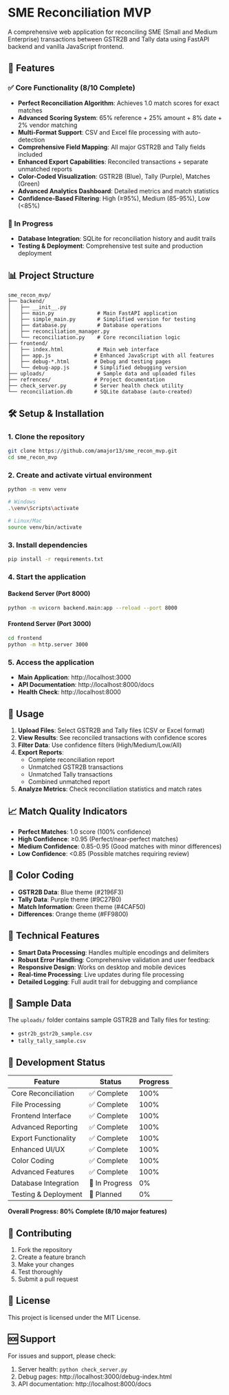 # SME Reconciliation MVP

A comprehensive web application for reconciling SME (Small and Medium Enterprise) transactions between GSTR2B and Tally data using FastAPI backend and vanilla JavaScript frontend.

## 🚀 Features

### ✅ Core Functionality (8/10 Complete)
- **Perfect Reconciliation Algorithm**: Achieves 1.0 match scores for exact matches
- **Advanced Scoring System**: 65% reference + 25% amount + 8% date + 2% vendor matching
- **Multi-Format Support**: CSV and Excel file processing with auto-detection
- **Comprehensive Field Mapping**: All major GSTR2B and Tally fields included
- **Enhanced Export Capabilities**: Reconciled transactions + separate unmatched reports
- **Color-Coded Visualization**: GSTR2B (Blue), Tally (Purple), Matches (Green)
- **Advanced Analytics Dashboard**: Detailed metrics and match statistics
- **Confidence-Based Filtering**: High (≥95%), Medium (85-95%), Low (<85%)

### 🔄 In Progress
- **Database Integration**: SQLite for reconciliation history and audit trails
- **Testing & Deployment**: Comprehensive test suite and production deployment

## 📊 Project Structure

```
sme_recon_mvp/
├── backend/
│   ├── __init__.py
│   ├── main.py              # Main FastAPI application
│   ├── simple_main.py       # Simplified version for testing
│   ├── database.py          # Database operations
│   ├── reconciliation_manager.py
│   └── reconciliation.py    # Core reconciliation logic
├── frontend/
│   ├── index.html           # Main web interface
│   ├── app.js              # Enhanced JavaScript with all features
│   ├── debug-*.html        # Debug and testing pages
│   └── debug-app.js        # Simplified debugging version
├── uploads/                 # Sample data and uploaded files
├── refrences/              # Project documentation
├── check_server.py         # Server health check utility
└── reconciliation.db       # SQLite database (auto-created)
```

## 🛠️ Setup & Installation

### 1. Clone the repository
```bash
git clone https://github.com/amajor13/sme_recon_mvp.git
cd sme_recon_mvp
```

### 2. Create and activate virtual environment
```bash
python -m venv venv

# Windows
.\venv\Scripts\activate

# Linux/Mac
source venv/bin/activate
```

### 3. Install dependencies
```bash
pip install -r requirements.txt
```

### 4. Start the application

#### Backend Server (Port 8000)
```bash
python -m uvicorn backend.main:app --reload --port 8000
```

#### Frontend Server (Port 3000)
```bash
cd frontend
python -m http.server 3000
```

### 5. Access the application
- **Main Application**: http://localhost:3000
- **API Documentation**: http://localhost:8000/docs
- **Health Check**: http://localhost:8000

## 🎯 Usage

1. **Upload Files**: Select GSTR2B and Tally files (CSV or Excel format)
2. **View Results**: See reconciled transactions with confidence scores
3. **Filter Data**: Use confidence filters (High/Medium/Low/All)
4. **Export Reports**: 
   - Complete reconciliation report
   - Unmatched GSTR2B transactions
   - Unmatched Tally transactions
   - Combined unmatched report
5. **Analyze Metrics**: Check reconciliation statistics and match rates

## 📈 Match Quality Indicators

- **Perfect Matches**: 1.0 score (100% confidence)
- **High Confidence**: ≥0.95 (Perfect/near-perfect matches)
- **Medium Confidence**: 0.85-0.95 (Good matches with minor differences)
- **Low Confidence**: <0.85 (Possible matches requiring review)

## 🎨 Color Coding

- **GSTR2B Data**: Blue theme (#2196F3)
- **Tally Data**: Purple theme (#9C27B0)
- **Match Information**: Green theme (#4CAF50)
- **Differences**: Orange theme (#FF9800)

## 🔧 Technical Features

- **Smart Data Processing**: Handles multiple encodings and delimiters
- **Robust Error Handling**: Comprehensive validation and user feedback
- **Responsive Design**: Works on desktop and mobile devices
- **Real-time Processing**: Live updates during file processing
- **Detailed Logging**: Full audit trail for debugging and compliance

## 📝 Sample Data

The `uploads/` folder contains sample GSTR2B and Tally files for testing:
- `gstr2b_gstr2b_sample.csv`
- `tally_tally_sample.csv`

## 🚀 Development Status

| Feature | Status | Progress |
|---------|--------|----------|
| Core Reconciliation | ✅ Complete | 100% |
| File Processing | ✅ Complete | 100% |
| Frontend Interface | ✅ Complete | 100% |
| Advanced Reporting | ✅ Complete | 100% |
| Export Functionality | ✅ Complete | 100% |
| Enhanced UI/UX | ✅ Complete | 100% |
| Color Coding | ✅ Complete | 100% |
| Advanced Features | ✅ Complete | 100% |
| Database Integration | 🔄 In Progress | 0% |
| Testing & Deployment | 🔄 Planned | 0% |

**Overall Progress: 80% Complete (8/10 major features)**

## 🤝 Contributing

1. Fork the repository
2. Create a feature branch
3. Make your changes
4. Test thoroughly
5. Submit a pull request

## 📄 License

This project is licensed under the MIT License.

## 🆘 Support

For issues and support, please check:
1. Server health: `python check_server.py`
2. Debug pages: http://localhost:3000/debug-index.html
3. API documentation: http://localhost:8000/docs
